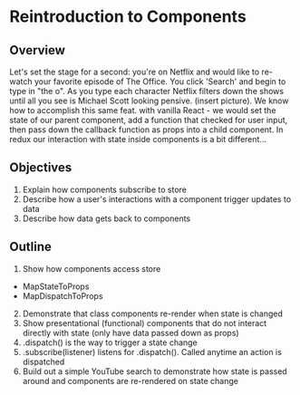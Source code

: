 # Reintroduction to Components

## Overview
Let's set the stage for a second: you're on Netflix and would like to re-watch your favorite episode of The Office. You click 'Search' and begin to type in "the o". As you type each character Netflix filters down the shows until all you see is Michael Scott looking pensive. (insert picture). We know how to accomplish this same feat. with vanilla React - we would set the state of our parent component, add a function that checked for user input, then pass down the callback function as props into a child component. In redux our interaction with state inside components is a bit different...

## Objectives
1. Explain how components subscribe to store
2. Describe how a user's interactions with a component trigger updates to data
3. Describe how data gets back to components

## Outline
1. Show how components access store
  - MapStateToProps
  - MapDispatchToProps
2. Demonstrate that class components re-render when state is changed
3. Show presentational (functional) components that do not interact directly with state (only have data passed down as props)
4. .dispatch() is the way to trigger a state change
5. .subscribe(listener) listens for .dispatch(). Called anytime an action is dispatched
6. Build out a simple YouTube search to demonstrate how state is passed around and components are re-rendered on state change
